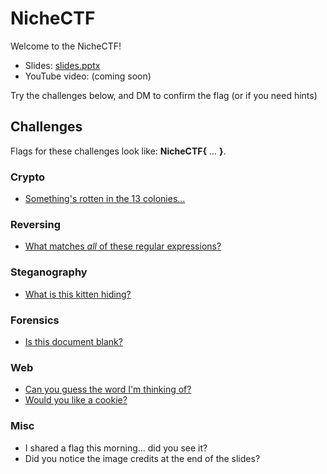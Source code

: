 # NicheCTF

Welcome to the NicheCTF!
* Slides: [slides.pptx](slides)
* YouTube video: (coming soon)

Try the challenges below, and DM to confirm the flag (or if you need hints)

## Challenges
Flags for these challenges look like: **NicheCTF{** ... **}**.  
### Crypto
* [Something's rotten in the 13 colonies...](challenges/code.txt)

### Reversing
* [What matches *all* of these regular expressions?](challenges/match.html)

### Steganography
* [What is this kitten hiding?](challenges/kitten.png)

### Forensics
* [Is this document blank?](challenges/blank.docx)

### Web
* [Can you guess the word I'm thinking of?](challenges/guess.html)
* [Would you like a cookie?](challenges/cookie.html)

### Misc
* I shared a flag this morning... did you see it?
* Did you notice the image credits at the end of the slides?
